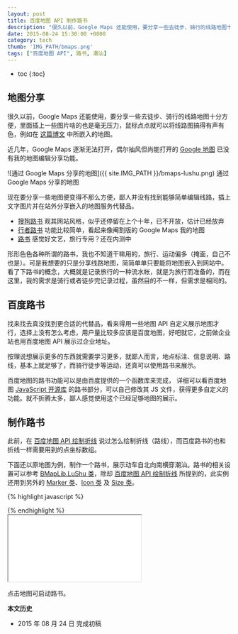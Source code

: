 ```yaml
---
layout: post
title: 百度地图 API 制作路书	
description: "很久以前，Google Maps 还能使用，要分享一些去徒步、骑行的线路地图十分方便，里面插上一些图片啥的也是毫无压力，鼠标点点就可以将线路图搞得有声有色，例如在这篇博文中所嵌入的地图。"
date: 2015-08-24 15:30:00 +0800
category: tech
thumb: 'IMG_PATH/bmaps.png'
tags: ["百度地图 API", 路书, 潮汕]
---
```


* toc
{:toc}

## 地图分享

很久以前，Google Maps 还能使用，要分享一些去徒步、骑行的线路地图十分方便，里面插上一些图片啥的也是毫无压力，鼠标点点就可以将线路图搞得有声有色，例如在 [这篇博文](/walking-in-guilin-1.html) 中所嵌入的地图。

近几年，Google Maps 逐渐无法打开，偶尔抽风但尚能打开的 [Google 地图](http://ditu.google.cn) 已没有我的地图编辑分享功能。

![通过 Google Maps 分享的地图]({{ site.IMG_PATH }}/bmaps-lushu.png)
通过 Google Maps 分享的地图

现在要分享一些地图便变得不那么方便，鄙人并没有找到能够简单编辑线路，插上文字图片并在站外分享嵌入的地图服务代替品。

* [搜狗路书](http://map.sogou.com/lushu/) 观其网站风格，似乎还停留在上个十年，已不开放，估计已经放弃
* [行者路书](http://www.imxingzhe.com/lushu/) 功能比较简单，看起来像阉割版的 Google Maps 我的地图
* [路书](https://lushu.com/) 感觉好文艺，旅行专用？还在内测中

形形色色各种所谓的路书，我也不知道干嘛用的，旅行、运动偏多（掩面，自己不也是）。可是我想要的只是分享线路地图，简简单单只要能将地图嵌入到网站中。看了下路书的概念，大概就是记录旅行的一种流水帐，就是为旅行而准备的，而在这里，我的需求是骑行或者徒步完记录过程，虽然目的不一样，但需求是相同的。

## 百度路书

找来找去真没找到更合适的代替品，看来得用一些地图 API 自定义展示地图才行，选择上没有怎么考虑，用户量比较多应该是百度地图，好吧就它，之前做企业站也用百度地图 API 展示过企业地址。

按理说想展示更多的东西就需要学习更多，就鄙人而言，地点标注、信息说明、路线，基本上就足够了，而骑行徒步等运动，还真可以使用路书来展示。

百度地图的路书功能可以是由百度提供的一个函数库来完成， 详细可以看百度地图 [JavaScript 开源库](http://developer.baidu.com/map/index.php?title=open/library) 的路书部分，可以自己修改其 JS 文件，获得更多自定义的功能。就不折腾太多，鄙人感觉使用这个已经足够地图的展示。

## 制作路书

此前，在 [百度地图 API 绘制折线](/bmaps-polyline.html) 说过怎么绘制折线（路线），而百度路书的也和折线一样需要用到的点坐标数组。

下面还以原地图为例，制作一个路书，展示动车自北向南横穿潮汕。路书的相关设置可以参考 [BMapLib.LuShu 类](http://api.map.baidu.com/library/LuShu/1.2/docs/symbols/BMapLib.LuShu.html)，除却 [百度地图 API 绘制折线](/bmaps-polyline.html) 所提到的，此实例还用到另外的 [Marker 类](http://developer.baidu.com/map/reference/index.php?title=Class:%E8%A6%86%E7%9B%96%E7%89%A9%E7%B1%BB/Marker)、[Icon 类](http://developer.baidu.com/map/reference/index.php?title=Class:%E8%A6%86%E7%9B%96%E7%89%A9%E7%B1%BB/Icon) 及 [Size 类](http://developer.baidu.com/map/reference/index.php?title=Class:%E5%9F%BA%E7%A1%80%E7%B1%BB/Size)。

{% highlight javascript %}
<script type="text/javascript" src="http://api.map.baidu.com/api?v=2.0&ak=您的密钥"></script>
<script type="text/javascript" src="http://api.map.baidu.com/library/LuShu/1.2/src/LuShu_min.js"></script>
<div id="map"></div>
<script type="text/javascript">
var map = new BMap.Map("map");//创建地图实例
var point = new BMap.Point(116.43,23.43);//创建坐标点
var points = [ 
  new BMap.Point(117.270591,23.812975), 
  new BMap.Point(117.227819,23.814327), 
  new BMap.Point(117.171452,23.800036), 
  new BMap.Point(117.132368,23.791609), 
  new BMap.Point(117.076919,23.764658), 
  new BMap.Point(117.024827,23.754510), 
  new BMap.Point(116.981047,23.739533), 
  new BMap.Point(116.939091,23.717617), 
  new BMap.Point(116.900199,23.699399), 
  new BMap.Point(116.885031,23.689196), 
  new BMap.Point(116.874584,23.679668), 
  new BMap.Point(116.811841,23.626940), 
  new BMap.Point(116.759632,23.604713), 
  new BMap.Point(116.725061,23.587160), 
  new BMap.Point(116.651402,23.566650), 
  new BMap.Point(116.595323,23.545934), 
  new BMap.Point(116.565463,23.533553), 
  new BMap.Point(116.552337,23.519046), 
  new BMap.Point(116.544596,23.508704), 
  new BMap.Point(116.537630,23.464337), 
  new BMap.Point(116.528264,23.443634), 
  new BMap.Point(116.518571,23.425543), 
  new BMap.Point(116.502256,23.414608), 
  new BMap.Point(116.429954,23.388459), 
  new BMap.Point(116.388039,23.368854), 
  new BMap.Point(116.352537,23.347284), 
  new BMap.Point(116.281605,23.327247), 
  new BMap.Point(116.227800,23.293717), 
  new BMap.Point(116.214108,23.280499), 
  new BMap.Point(116.180527,23.247139), 
  new BMap.Point(116.107918,23.134458), 
  new BMap.Point(116.040802,23.102683), 
  new BMap.Point(116.005375,23.071510), 
  new BMap.Point(115.979189,23.052335), 
  new BMap.Point(115.874687,23.017842), 
  new BMap.Point(115.732058,22.949055), 
  new BMap.Point(115.650940,22.903134), 
  new BMap.Point(115.559445,22.859811), 
];//设置坐标数组
var markers = [
  points[7],//饶平站
  points[15],//潮汕站
  points[23],//潮阳站
  points[28],//普宁站
  points[32]//葵潭站
];
var icon1 = new BMap.Icon('{{ site.IMG_PATH }}/marker.png', new BMap.Size(19,25),{anchor: new BMap.Size(9, 25)});//地点
var icon2 = new BMap.Icon('{{ site.IMG_PATH }}/power-car.png', new BMap.Size(30, 30), {anchor: new BMap.Size(15, 15)});//动车
var polyline = new BMap.Polyline(points);//创建折线
var lushu = new BMapLib.LuShu(map, points, {
  landmarkPois:[
    {lng:markers[0].lng,lat:markers[0].lat,html:'饶平站到了',pauseTime:1},
    {lng:markers[1].lng,lat:markers[1].lat,html:'<img src="{{ site.IMG_PATH }}/chaoshan.jpg?imageView2/2/w/150" />潮汕站到了',pauseTime:2},
    {lng:markers[2].lng,lat:markers[2].lat,html:'潮阳站到了',pauseTime:1},
    {lng:markers[3].lng,lat:markers[3].lat,html:'普宁站到了',pauseTime:1},
    {lng:markers[4].lng,lat:markers[4].lat,html:'葵潭站到了',pauseTime:1}
  ],//显示的特殊点，似乎是必选参数，可以留空，据说要和距原线路10米内才会暂停，这里就用原线的点
  defaultContent: '动车继续前行',//覆盖物内容，这个填上面的特殊点文字才会显示
  speed: 20000,//路书速度
  icon: icon2,//覆盖物图标，默认是百度的红色地点标注
  autoView: false,//自动调整路线视野
  enableRotation: false,//覆盖物随路线走向
});
map.addOverlay(polyline);//覆盖折线到地图上
for (i=0;i<5;i++){
  map.addOverlay(new BMap.Marker(markers[i],{icon:icon1}));//覆盖动车站标注到地图上
}
map.centerAndZoom(point, 10);//设置中心坐标及默认缩放级别
map.addEventListener("click",startlushu);//给地图注册点击事件
function startlushu(){
  lushu.start();//启动路书函数
}
</script>
{% endhighlight %}

<div class="iframe-container">
    <iframe class="iframe" src="{{ site.IMG_PATH }}/bmaps-lushu.html"></iframe>
</div>

点击地图可启动路书。

**本文历史**

* 2015 年 08 月 24 日 完成初稿
